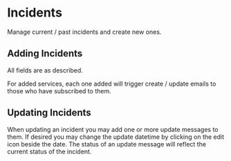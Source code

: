 # Incidents #

Manage current / past incidents and create new ones.

## Adding Incidents ##

All fields are as described.

For added services, each one added will trigger create / update emails to those who have subscribed to them.

## Updating Incidents ##

When updating an incident you may add one or more update messages to them. If desired you may change the update datetime by clicking on the edit icon beside the date. The status of an update message will reflect the current status of the incident.
